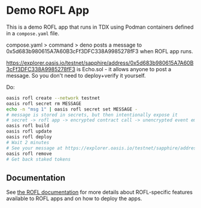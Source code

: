# Demo ROFL App

This is a demo ROFL app that runs in TDX using Podman containers defined in a
`compose.yaml` file.

compose.yaml > command > deno posts a message to 0x5d683b980615A7A60B3cFf3DFC338A9985278fF3 when
ROFL app runs.

https://explorer.oasis.io/testnet/sapphire/address/0x5d683b980615A7A60B3cFf3DFC338A9985278fF3
is Echo.sol - it allows anyone to post a message. So you don't need to deploy+verify it yourself.

Do:
```sh
oasis rofl create --network testnet
oasis rofl secret rm MESSAGE
echo -n "msg 1" | oasis rofl secret set MESSAGE -
# message is stored in secrets, but then intentionally expose it
# secret -> rofl app -> encrypted contract call -> unencrypted event emit
oasis rofl build
oasis rofl update
oasis rofl deploy
# Wait 2 minutes
# See your message at https://explorer.oasis.io/testnet/sapphire/address/0x5d683b980615A7A60B3cFf3DFC338A9985278fF3/events#events
oasis rofl remove
# Get back staked tokens
```


## Documentation

See [the ROFL documentation] for more details about ROFL-specific features
available to ROFL apps and on how to deploy the apps.

[the ROFL documentation]: https://docs.oasis.io/build/rofl
